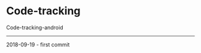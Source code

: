 # Code-tracking
Code-tracking-android

















***************************************
2018-09-19 - first commit
